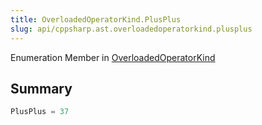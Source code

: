 ```yaml
---
title: OverloadedOperatorKind.PlusPlus
slug: api/cppsharp.ast.overloadedoperatorkind.plusplus
---
```

Enumeration Member in [OverloadedOperatorKind](/api/cppsharp/ast/overloadedoperatorkind)

## Summary



```csharp
PlusPlus = 37
```

